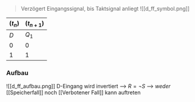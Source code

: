 > Verzögert Eingangssignal, bis Taktsignal anliegt
![[d_ff_symbol.png]]

| $(t_{n})$ | $(t_{n+1})$ |
| ---- | ---- |
| $D$ | $Q_{1}$ |
| 0 | 0 |
| 1 | 1 |
### Aufbau
![[d_ff_aufbau.png]]
D-Eingang wird invertiert
--> $R = \lnot S$ --> _weder_ [[Speicherfall]] noch [[Verbotener Fall]] kann auftreten
